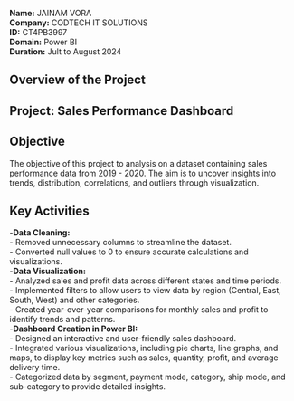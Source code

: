 **Name:** JAINAM VORA<br>
**Company:** CODTECH IT SOLUTIONS<br>
**ID:** CT4PB3997<br>
**Domain:** Power BI<br>
**Duration:** Jult to August 2024<br>

## Overview of the Project
## Project: Sales Performance Dashboard

## Objective
The objective of this project to analysis on a dataset containing sales performance data from 2019 - 2020. The aim is to uncover insights into trends, distribution, correlations, and outliers through visualization.

## Key Activities
-**Data Cleaning:** <br>
    - Removed unnecessary columns to streamline the dataset.<br>
    - Converted null values to 0 to ensure accurate calculations and visualizations.<br>
-**Data Visualization:**<br>
    - Analyzed sales and profit data across different states and time periods.<br>
    - Implemented filters to allow users to view data by region (Central, East, South, West) and other categories.<br>
    - Created year-over-year comparisons for monthly sales and profit to identify trends and patterns.<br>
-**Dashboard Creation in Power BI:**<br>
    - Designed an interactive and user-friendly sales dashboard.<br>
    - Integrated various visualizations, including pie charts, line graphs, and maps, to display key metrics such as sales, quantity, profit, and average delivery time.<br>
    - Categorized data by segment, payment mode, category, ship mode, and sub-category to provide detailed insights.<br>

